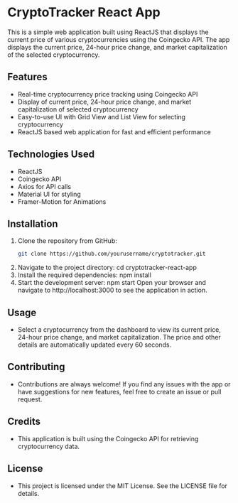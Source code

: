 # CryptoTracker React App

This is a simple web application built using ReactJS that displays the current price of various cryptocurrencies using the Coingecko API. The app displays the current price, 24-hour price change, and market capitalization of the selected cryptocurrency.

## Features

- Real-time cryptocurrency price tracking using Coingecko API
- Display of current price, 24-hour price change, and market capitalization of selected cryptocurrency
- Easy-to-use UI with Grid View and List View for selecting cryptocurrency
- ReactJS based web application for fast and efficient performance

## Technologies Used

- ReactJS
- Coingecko API
- Axios for API calls
- Material UI for styling
- Framer-Motion for Animations

## Installation

1. Clone the repository from GitHub:
   ```bash   
   git clone https://github.com/yourusername/cryptotracker.git
2. Navigate to the project directory:
   cd cryptotracker-react-app
3. Install the required dependencies:
   npm install
4. Start the development server:
   npm start
Open your browser and navigate to http://localhost:3000 to see the application in action.

## Usage
- Select a cryptocurrency from the dashboard to view its current price, 24-hour price change, and market capitalization.
The price and other details are automatically updated every 60 seconds.

## Contributing
- Contributions are always welcome! If you find any issues with the app or have suggestions for new features, feel free to create an issue or pull request.

## Credits
- This application is built using the Coingecko API for retrieving cryptocurrency data.

## License
- This project is licensed under the MIT License. See the LICENSE file for details.